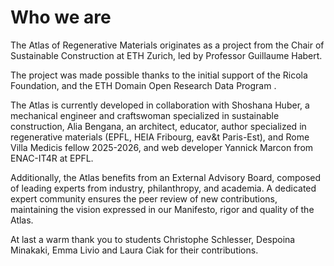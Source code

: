 # Who we are

The Atlas of Regenerative Materials originates as a project from the Chair of Sustainable Construction at ETH Zurich, led by Professor Guillaume Habert.

The project was made possible thanks to the initial support of the Ricola Foundation, and the ETH Domain Open Research Data Program .

The Atlas is currently developed in collaboration with Shoshana Huber, a mechanical engineer and craftswoman specialized in sustainable construction, Alia Bengana, an architect, educator, author specialized in regenerative materials (EPFL, HEIA Fribourg, eav&t Paris-Est), and Rome Villa Medicis fellow 2025-2026, and web developer Yannick Marcon from ENAC-IT4R at EPFL.

Additionally, the Atlas benefits from an External Advisory Board, composed of leading experts from industry, philanthropy, and academia. A dedicated expert community ensures the peer review of new contributions, maintaining the vision expressed in our Manifesto, rigor and quality of the Atlas.

At last a warm thank you to students Christophe Schlesser, Despoina Minakaki, Emma Livio and Laura Ciak for their contributions.
